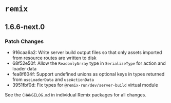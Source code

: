# `remix`

## 1.6.6-next.0

### Patch Changes

- 916caa6a2: Write server build output files so that only assets imported from resource routes are written to disk
- 68f52e50f: Allow the `ReadonlyArray` type in `SerializeType` for action and loader data
- fea8f604f: Support undefined unions as optional keys in types returned from `useLoaderData` and `useActionData`
- 3951fbf0d: Fix types for `@remix-run/dev/server-build` virtual module

See the `CHANGELOG.md` in individual Remix packages for all changes.
